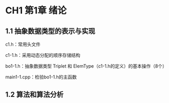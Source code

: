 # CH1 第1章	绪论

## 1.1 抽象数据类型的表示与实现

c1.h：常用头文件



c1-1.h：采用动态分配的顺序存储结构

bo1-1.h：抽象数据类型 Triplet 和 ElemType（c1-1.h的定义）的基本操作（8个）

main1-1.cpp：检验bo1-1.h的主函数



## 1.2 算法和算法分析

